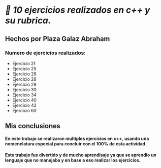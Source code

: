 # *:wave: 10 ejercicios realizados en c++ y su rubrica.*
## Hechos por Plaza Galaz Abraham
### Numero de ejercicios realizados:
<ul>
<li>Ejercicio 21</li>
<li>Ejercicio 25</li>
<li>Ejercicio 26</li>
<li>Ejercicio 28</li>
<li>Ejercicio 29</li>
<li>Ejercicio 30</li>
<li>Ejercicio 34</li>
<li>Ejercicio 40</li>
<li>Ejercicio 42</li>
<li>Ejercicio 60</li>
</ul>

## Mis conclusiones
#### En este trabajo se realizaron multiples ejercicios en c++, usando una nomenclatura especial para concluir con el 100% de esta actividad.

#### Este trabajo fue divertido y de mucho aprendisaje ya que se aprendio un lenguaje que no manejaba y en base a eso realizar los ejercicios.
